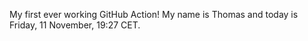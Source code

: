My first ever working GitHub Action!
My name is Thomas and today is Friday, 11 November, 19:27 CET. 
